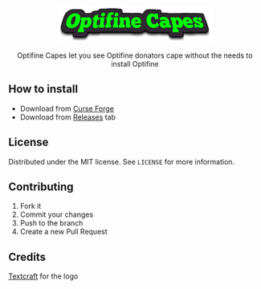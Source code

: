 <div align="center">

![Optifine Capes Logo](src/main/resources/logo.png)

Optifine Capes let you see Optifine donators cape without the needs to install Optifine

</div>

## How to install

- Download from [Curse Forge](https://www.curseforge.com/minecraft/mc-mods/optifine-capes)
- Download from [Releases](https://github.com/Nearata/OptifineCapes/releases) tab

## License

Distributed under the MIT license. See `LICENSE` for more information.

## Contributing

1. Fork it
2. Commit your changes
3. Push to the branch
4. Create a new Pull Request

## Credits

[Textcraft](https://textcraft.net/) for the logo
